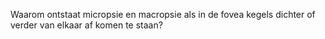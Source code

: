 Waarom ontstaat micropsie en macropsie als in de fovea kegels dichter of verder van elkaar af komen te staan?